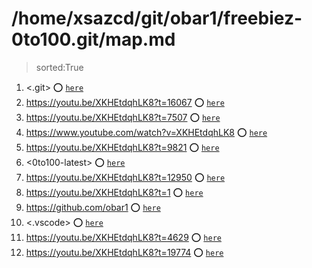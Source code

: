 
# /home/xsazcd/git/obar1/freebiez-0to100.git/map.md
> sorted:True
1. <.git> :o: [`here`](./.git/readme.md)
1. <https://youtu.be/XKHEtdqhLK8?t=16067> :o: [`here`](./https:§§youtu.be§XKHEtdqhLK8?t=16067/readme.md)
1. <https://youtu.be/XKHEtdqhLK8?t=7507> :o: [`here`](./https:§§youtu.be§XKHEtdqhLK8?t=7507/readme.md)
1. <https://www.youtube.com/watch?v=XKHEtdqhLK8> :o: [`here`](./https:§§www.youtube.com§watch?v=XKHEtdqhLK8/readme.md)
1. <https://youtu.be/XKHEtdqhLK8?t=9821> :o: [`here`](./https:§§youtu.be§XKHEtdqhLK8?t=9821/readme.md)
1. <0to100-latest> :o: [`here`](./0to100-latest/readme.md)
1. <https://youtu.be/XKHEtdqhLK8?t=12950> :o: [`here`](./https:§§youtu.be§XKHEtdqhLK8?t=12950/readme.md)
1. <https://youtu.be/XKHEtdqhLK8?t=1> :o: [`here`](./https:§§youtu.be§XKHEtdqhLK8?t=1/readme.md)
1. <https://github.com/obar1> :o: [`here`](./https:§§github.com§obar1/readme.md)
1. <.vscode> :o: [`here`](./.vscode/readme.md)
1. <https://youtu.be/XKHEtdqhLK8?t=4629> :o: [`here`](./https:§§youtu.be§XKHEtdqhLK8?t=4629/readme.md)
1. <https://youtu.be/XKHEtdqhLK8?t=19774> :o: [`here`](./https:§§youtu.be§XKHEtdqhLK8?t=19774/readme.md)
        
